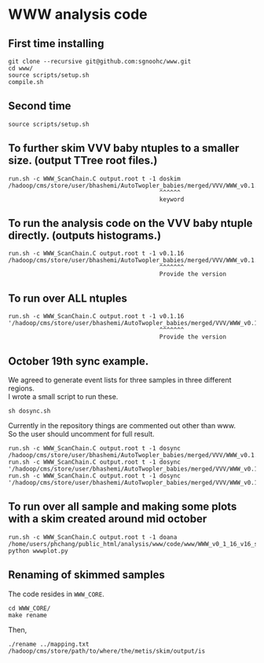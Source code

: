# WWW analysis code

## First time installing

    git clone --recursive git@github.com:sgnoohc/www.git
    cd www/
    source scripts/setup.sh
    compile.sh

## Second time

    source scripts/setup.sh

## To further skim VVV baby ntuples to a smaller size. (output TTree root files.)

    run.sh -c WWW_ScanChain.C output.root t -1 doskim /hadoop/cms/store/user/bhashemi/AutoTwopler_babies/merged/VVV/WWW_v0.1.16/skim/www_2l_ext1_mia_skim_1.root
                                               ^^^^^^
                                               keyword

## To run the analysis code on the VVV baby ntuple directly. (outputs histograms.)

    run.sh -c WWW_ScanChain.C output.root t -1 v0.1.16 /hadoop/cms/store/user/bhashemi/AutoTwopler_babies/merged/VVV/WWW_v0.1.16/skim/www_2l_ext1_mia_skim_1.root
                                               ^^^^^^^
                                               Provide the version

## To run over ALL ntuples

    run.sh -c WWW_ScanChain.C output.root t -1 v0.1.16 '/hadoop/cms/store/user/bhashemi/AutoTwopler_babies/merged/VVV/WWW_v0.1.16/skim/*.root'
                                               ^^^^^^^
                                               Provide the version

## October 19th sync example.

We agreed to generate event lists for three samples in three different regions.  
I wrote a small script to run these.  

    sh dosync.sh

Currently in the repository things are commented out other than www.  
So the user should uncomment for full result.  

    run.sh -c WWW_ScanChain.C output.root t -1 dosync /hadoop/cms/store/user/bhashemi/AutoTwopler_babies/merged/VVV/WWW_v0.1.16/skim/www_2l_ext1_mia_skim_1.root
    run.sh -c WWW_ScanChain.C output.root t -1 dosync '/hadoop/cms/store/user/bhashemi/AutoTwopler_babies/merged/VVV/WWW_v0.1.16/skim/ttbar_1ltop_mgmlm_ext1*.root'
    run.sh -c WWW_ScanChain.C output.root t -1 dosync '/hadoop/cms/store/user/bhashemi/AutoTwopler_babies/merged/VVV/WWW_v0.1.16/skim/wz_3l*.root'


## To run over all sample and making some plots with a skim created around mid october

    run.sh -c WWW_ScanChain.C output.root t -1 doana /home/users/phchang/public_html/analysis/www/code/www/WWW_v0_1_16_v16_skim.root
    python wwwplot.py

## Renaming of skimmed samples

The code resides in ```WWW_CORE```.  

    cd WWW_CORE/
    make rename

Then,

    ./rename ../mapping.txt /hadoop/cms/store/path/to/where/the/metis/skim/output/is
